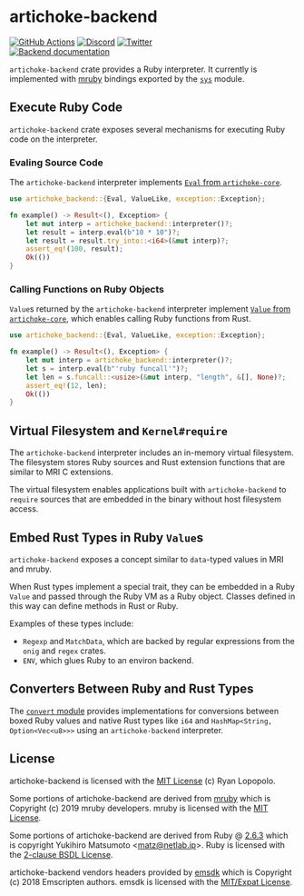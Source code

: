 # artichoke-backend

[![GitHub Actions](https://github.com/artichoke/artichoke/workflows/CI/badge.svg)](https://github.com/artichoke/artichoke/actions)
[![Discord](https://img.shields.io/discord/607683947496734760)](https://discord.gg/QCe2tp2)
[![Twitter](https://img.shields.io/twitter/follow/artichokeruby?label=Follow&style=social)](https://twitter.com/artichokeruby)
<br>
[![Backend documentation](https://img.shields.io/badge/docs-artichoke--backend-blue.svg)](https://artichoke.github.io/artichoke/artichoke_backend/)

`artichoke-backend` crate provides a Ruby interpreter. It currently is
implemented with [mruby](https://github.com/mruby/mruby) bindings exported by
the [`sys`](src/sys) module.

## Execute Ruby Code

`artichoke-backend` crate exposes several mechanisms for executing Ruby code on
the interpreter.

### Evaling Source Code

The `artichoke-backend` interpreter implements
[`Eval` from `artichoke-core`](https://artichoke.github.io/artichoke/artichoke_core/eval/trait.Eval.html).

```rust
use artichoke_backend::{Eval, ValueLike, exception::Exception};

fn example() -> Result<(), Exception> {
    let mut interp = artichoke_backend::interpreter()?;
    let result = interp.eval(b"10 * 10")?;
    let result = result.try_into::<i64>(&mut interp)?;
    assert_eq!(100, result);
    Ok(())
}
```

### Calling Functions on Ruby Objects

`Value`s returned by the `artichoke-backend` interpreter implement
[`Value` from `artichoke-core`](https://artichoke.github.io/artichoke/artichoke_core/value/trait.Value.html),
which enables calling Ruby functions from Rust.

```rust
use artichoke_backend::{Eval, ValueLike, exception::Exception};

fn example() -> Result<(), Exception> {
    let mut interp = artichoke_backend::interpreter()?;
    let s = interp.eval(b"'ruby funcall'")?;
    let len = s.funcall::<usize>(&mut interp, "length", &[], None)?;
    assert_eq!(12, len);
    Ok(())
}
```

## Virtual Filesystem and `Kernel#require`

The `artichoke-backend` interpreter includes an in-memory virtual filesystem.
The filesystem stores Ruby sources and Rust extension functions that are similar
to MRI C extensions.

The virtual filesystem enables applications built with `artichoke-backend` to
`require` sources that are embedded in the binary without host filesystem
access.

## Embed Rust Types in Ruby `Value`s

`artichoke-backend` exposes a concept similar to `data`-typed values in MRI and
mruby.

When Rust types implement a special trait, they can be embedded in a Ruby
`Value` and passed through the Ruby VM as a Ruby object. Classes defined in this
way can define methods in Rust or Ruby.

Examples of these types include:

- `Regexp` and `MatchData`, which are backed by regular expressions from the
  `onig` and `regex` crates.
- `ENV`, which glues Ruby to an environ backend.

## Converters Between Ruby and Rust Types

The [`convert` module](src/convert) provides implementations for conversions
between boxed Ruby values and native Rust types like `i64` and
`HashMap<String, Option<Vec<u8>>>` using an `artichoke-backend` interpreter.

## License

artichoke-backend is licensed with the [MIT License](../LICENSE) (c) Ryan
Lopopolo.

Some portions of artichoke-backend are derived from
[mruby](https://github.com/mruby/mruby) which is Copyright (c) 2019 mruby
developers. mruby is licensed with the
[MIT License](https://github.com/mruby/mruby/blob/master/LICENSE).

Some portions of artichoke-backend are derived from Ruby @
[2.6.3](https://github.com/ruby/ruby/tree/v2_6_3) which is copyright Yukihiro
Matsumoto \<matz@netlab.jp\>. Ruby is licensed with the
[2-clause BSDL License](https://github.com/ruby/ruby/blob/v2_6_3/COPYING).

artichoke-backend vendors headers provided by
[emsdk](https://github.com/emscripten-core/emsdk) which is Copyright (c) 2018
Emscripten authors. emsdk is licensed with the
[MIT/Expat License](https://github.com/emscripten-core/emsdk/blob/master/LICENSE).
